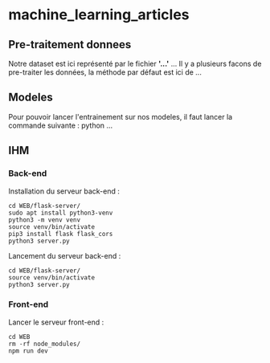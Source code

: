 # machine_learning_articles

## Pre-traitement donnees

Notre dataset est ici représenté par le fichier **'...'** ...
Il y a plusieurs facons de pre-traiter les données, la méthode par défaut est ici de ...

## Modeles

Pour pouvoir lancer l'entrainement sur nos modeles, il faut lancer la commande suivante : python ...

## IHM

### Back-end

Installation du serveur back-end :

```
cd WEB/flask-server/
sudo apt install python3-venv
python3 -m venv venv
source venv/bin/activate
pip3 install flask flask_cors
python3 server.py
```

Lancement du serveur back-end :

```
cd WEB/flask-server/
source venv/bin/activate
python3 server.py
```

### Front-end

Lancer le serveur front-end :

```
cd WEB
rm -rf node_modules/
npm run dev
```

